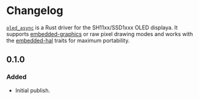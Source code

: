 # Changelog

[`oled_async`](https://crates.io/crates/oled_async) is a Rust driver for the SH11xx/SSD1xxx OLED displaya. It
supports [embedded-graphics](https://crates.io/crates/embedded-graphics) or raw pixel drawing modes
and works with the [embedded-hal](crates.io/crates/embedded-hal) traits for maximum portability.

<!-- next-header -->

## 0.1.0

### Added

- Initial publish.

